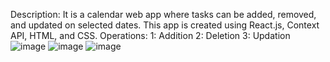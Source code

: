 Description:
It is a calendar web app where tasks can be added, removed, and updated on selected dates.
This app is created using React.js, Context API, HTML, and CSS.
Operations:
1: Addition
2: Deletion
3: Updation
![image](https://github.com/user-attachments/assets/ea329ed6-f123-457f-891c-1bc23572429d)
![image](https://github.com/user-attachments/assets/338a90a1-4515-40e9-b542-7227d0ccdf47)
![image](https://github.com/user-attachments/assets/a99831a1-5208-45b6-9ca6-abcea6abde89)

